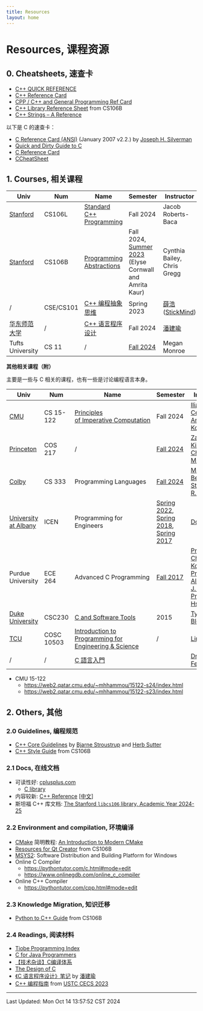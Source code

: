 ```yaml
---
title: Resources
layout: home
---
```

# Resources, 课程资源

## 0. Cheatsheets, 速查卡

- [C++ QUICK REFERENCE](https://web.pa.msu.edu/people/duxbury/courses/phy480/Cpp_refcard.pdf)
- [C++ Reference Card](https://person.dibris.unige.it/moggi-eugenio/PG1-13/Cpp_reference.pdf)
-  [CPP / C++ and General Programming Ref Card](https://caiorss.github.io/C-Cpp-Notes/cpp-reference-card.html)
- [C++ Library Reference Sheet](https://web.stanford.edu/class/archive/cs/cs106b/cs106b.1194/materials/FinalReferenceSheet.pdf) from CS106B
- [C++ Strings – A Reference](https://sites.harding.edu/fmccown/Cpp_Strings.pdf)

以下是 C 的速查卡：

- [C Reference Card (ANSI)](https://www.math.brown.edu/johsilve/ReferenceCards/CRefCard.v2.2.pdf) (January 2007 v2.2.) by [Joseph H. Silverman](https://www.math.brown.edu/johsilve/)
- [Quick and Dirty Guide to C](https://courses.cs.washington.edu/courses/cse410/17wi/sections/00/Cheatsheet-c.pdf)
- [C Reference Card](https://cgi.cse.unsw.edu.au/~cs1921/16s2/CReferenceCard.pdf)
- [CCheatSheet](https://github.com/alhassy/CCheatSheet)

## 1. Courses, 相关课程

| Univ                                  | Num       | Name                                                               | Semester                                                                                                                     | Instructor                                                                  |
| ------------------------------------- | --------- | ------------------------------------------------------------------ | ---------------------------------------------------------------------------------------------------------------------------- | --------------------------------------------------------------------------- |
| [Stanford](https://www.stanford.edu/) | CS106L    | [Standard C++ Programming](https://web.stanford.edu/class/cs106l/) | Fall 2024                                                                                                                    | Jacob Roberts-Baca                                                          |
| [Stanford](https://www.stanford.edu/) | CS106B    | [Programming Abstractions](https://web.stanford.edu/class/cs106b/) | Fall 2024, <br>[Summer 2023](https://web.stanford.edu/class/archive/cs/cs106b/cs106b.1238/) (Elyse Cornwall and Amrita Kaur) | Cynthia Bailey, <br>Chris Gregg                                             |
| /                                     | CSE/CS101 | [C++ 编程抽象思维](https://cs101.stickmind.com/)                         | Spring 2023                                                                                                                  | [薛浩](https://blog.stickmind.com/) ([StickMind](https://www.stickmind.com/)) |
| [华东师范大学](https://www.ecnu.edu.cn/)    | /         | [C++ 语言程序设计](https://math.ecnu.edu.cn/~jypan/Teaching/Cpp/)        | Fall 2024                                                                                                                    | [潘建瑜](https://math.ecnu.edu.cn/~jypan/)                                     |
| Tufts University                      | CS 11     | /                                                                  | [Fall 2024](https://www.cs.tufts.edu/comp/11-2024f/)                                                                         | Megan Monroe                                                                |

**其他相关课程（附）**

主要是一些与 C 相关的课程，也有一些是讨论编程语言本身。

| Univ                                            | Num        | Name                                                                                            | Semester                                                                                                                                                                                                                                                                                                         | Instructor                                                                                                                                                                                                      |
| ----------------------------------------------- | ---------- | ----------------------------------------------------------------------------------------------- | ---------------------------------------------------------------------------------------------------------------------------------------------------------------------------------------------------------------------------------------------------------------------------------------------------------------- | --------------------------------------------------------------------------------------------------------------------------------------------------------------------------------------------------------------- |
| [CMU](https://www.cs.cmu.edu/)                  | CS 15-122  | [Principles of Imperative Computation](https://www.cs.cmu.edu/~15122/)                          | Fall 2024                                                                                                                                                                                                                                                                                                        | [Iliano Cervesato](https://cs.cmu.edu/~iliano),<br>[Anne Kohlbrenner](https://cs.cmu.edu/~akohlbre/)                                                                                                            |
| [Princeton](https://www.cs.princeton.edu/)      | COS 217    | /                                                                                               | [Fall 2024](https://www.cs.princeton.edu/courses/archive/fall24/cos217/info.php)                                                                                                                                                                                                                                 | [Zak Kincaid](mailto:zkincaid@cs.princeton.edu),<br>[Christopher Moretti](mailto:cmoretti@cs.princeton.edu)                                                                                                     |
| [Colby](https://cs.colby.edu/)                  | CS 333     | Programming Languages                                                                           | [Fall 2024](https://cs.colby.edu/courses/F24/cs333/)                                                                                                                                                                                                                                                             | [Max Bender](https://cs.colby.edu/courses/S24/cs333/index.html), <br>[Stephanie R. Taylor](https://cs.colby.edu/srtaylor/).                                                                                     |
| [University at Albany](https://www.albany.edu/) | ICEN       | Programming for Engineers                                                                       | [Spring 2022](https://www.albany.edu/faculty/dsaha/teach/2022Spring_ECE141/2022Spring_ECE141.html),<br>[Spring 2018](https://www.albany.edu/faculty/dsaha/teach/2018Spring_CEN200/2018Spring_CEN200.html),<br>[Spring 2017](https://www.albany.edu/faculty/dsaha/teach/2017Spring_CEN360/2017Spring_CEN360.html) | [Dola Saha](https://www.albany.edu/faculty/dsaha/)                                                                                                                                                              |
| Purdue University                               | ECE 264    | Advanced C Programming                                                                          | [Fall 2017](https://engineering.purdue.edu/ece264/17au/)                                                                                                                                                                                                                                                         | [Prof. Cheng-Kok Koh](https://engineering.purdue.edu/~chengkok/),<br>[Prof. Alexander J. Quinn](http://alexquinn.org/),<br>[Prof. Yung-Hsiang Lu](https://engineering.purdue.edu/HELPS/Faculty/yunglu.html)<br> |
| [Duke University](https://duke.edu/)            | CSC230     | [C and Software Tools](https://people.duke.edu/~tkb13/courses/ncsu-csc230/)                     | 2015                                                                                                                                                                                                                                                                                                             | [Tyler Bletsch](https://people.duke.edu/~tkb13/)                                                                                                                                                                |
| [TCU](https://www.tcu.edu/)                     | COSC 10503 | [Introduction to Programming for Engineering & Science](http://csfaculty.tcu.edu/ma/cosc10503/) | /                                                                                                                                                                                                                                                                                                                | [Liran Ma](https://liranma.github.io/)                                                                                                                                                                          |
| /                                               | /          | [C 語言入門](https://feis.studio/#/c)<br>                                                           |                                                                                                                                                                                                                                                                                                                  | [Dr. Ken-Yi Feis Lee](https://feis.studio/#/)                                                                                                                                                                   |

- CMU 15-122
	- <https://web2.qatar.cmu.edu/~mhhammou/15122-s24/index.html>
	- <https://web2.qatar.cmu.edu/~mhhammou/15122-s23/index.html>

## 2. Others, 其他

### 2.0 Guidelines, 编程规范

-   [C++ Core Guidelines](https://isocpp.github.io/CppCoreGuidelines/CppCoreGuidelines) by [Bjarne Stroustrup](http://www.stroustrup.com/) and [Herb Sutter](http://herbsutter.com/)
-   [C++ Style Guide](https://web.stanford.edu/class/archive/cs/cs106b/cs106b.1252/resources/style_guide.html) from CS106B

### 2.1 Docs, 在线文档

-   可读性好: [cplusplus.com](https://cplusplus.com/reference/)
	- [C library](https://cplusplus.com/reference/clibrary/)
-   内容较新: [C++ Reference](https://en.cppreference.com/w/) \[[中文](https://zh.cppreference.com/w/c)\]
-   斯坦福 C++ 库文档: [The Stanford `libcs106` library, Academic Year 2024-25](https://web.stanford.edu/dept/cs_edu/resources/cslib_docs/)

### 2.2 Environment and compilation, 环境编译

-   [CMake](https://cmake.org/) 简明教程: [An Introduction to Modern CMake](https://cliutils.gitlab.io/modern-cmake/)
-   [Resources for Qt Creator](https://web.stanford.edu/dept/cs_edu/resources/qt/) from CS106B
-   [MSYS2](https://www.msys2.org/): Software Distribution and Building Platform for Windows
- Online C Compiler
	- <https://pythontutor.com/c.html#mode=edit>
	- <https://www.onlinegdb.com/online_c_compiler>
- Online C++ Compiler
	- <https://pythontutor.com/cpp.html#mode=edit>

### 2.3 Knowledge Migration, 知识迁移

-   [Python to C++ Guide](https://web.stanford.edu/class/archive/cs/cs106b/cs106b.1252/resources/python_to_cpp.html) from CS106B

### 2.4 Readings, 阅读材料

- [Tiobe Programming Index](https://www.tiobe.com/tiobe-index/)
- [C for Java Programmers](https://www.cs.cornell.edu/courses/cs4410/2008fa/cforjava.pdf)
- [【技术杂谈】C编译体系](https://www.bilibili.com/video/BV1J14y1D7Sw/)
- [The Design of C](https://www.cs.columbia.edu/~sedwards/classes/2003/w4115/langdesign.9up.pdf)
- [《C 语言程序设计》笔记](https://math.ecnu.edu.cn/~jypan/Teaching/ParaComp/main_C.pdf) by [潘建瑜](https://math.ecnu.edu.cn/~jypan/)
- [C++ 编程指南](https://soc.ustc.edu.cn/CECS/lab2/cpp/) from [USTC CECS 2023](https://soc.ustc.edu.cn/CECS/)

---

Last Updated: Mon Oct 14 13:57:52 CST 2024
